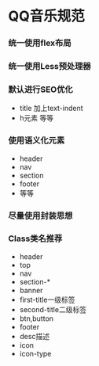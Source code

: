 # QQ音乐规范

### 统一使用flex布局

### 统一使用Less预处理器

### 默认进行SEO优化

* title 加上text-indent
* h元素 等等

### 使用语义化元素

* header
* nav
* section
* footer
* 等等

### 尽量使用封装思想

### Class类名推荐

* header
* top
* nav
* section-*
* banner
* first-title一级标签
* second-title二级标签
* btn,button
* footer
* desc描述
* icon
* icon-type

